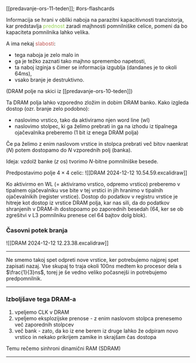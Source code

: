 [[predavanje-ors-11-teden]]; #ors-flashcards 

Informacija se hrani v obliki naboja na parazitni kapacitivnosti tranzistorja, kar predstavlja <font color="#92d050">prednost</font> zaradi majhnosti pomnilniške celice, pomeni da bo kapaciteta pomnilnika lahko velika. 

A ima nekaj <font color="#c0504d">slabosti</font>:
- tega naboja je zelo malo in 
- ga je težko zaznati tako majhno spremembo napetosti, 
- ta naboj izginja s čimer se informacija izgublja (dandanes je to okoli 64ms),
- vsako branje je destruktivno.

(DRAM polje na skici iz [[predavanje-ors-10-teden]])

Ta DRAM polja lahko vzporedno zložim in dobim DRAM banko. 
Kako izgleda dostop (ozr. branje zelo podobno):
- naslovimo vrstico, tako da aktiviramo njen word line (wl)
- naslovimo stolpec, ki ga želimo prebrati in ga na izhodu iz tipalnega ojačevalnika preberemo (1 bit iz enega DRAM polja)

Če pa želimo z enim naslovom vrstice in stolpca prebrati več bitov naenkrat ($N$) potem dostopamo do $N$ vzporednih polj (banka).

Ideja: vzdolž banke ($z$ os) tvorimo $N$-bitne pomnilniške besede.

Predpostavimo polje $4\times 4$ celic:
![[DRAM 2024-12-12 10.54.59.excalidraw]]

Ko aktivirmo en WL (= aktiviramo vrstico, odpremo vrstico) preberemo v tipalnem ojačevalniku vse bite v tej vrstici in jih hranimo v tipalnih ojačevalnikih (register vrstice). Dostop do podatkov v registru vrstice je hitreje kot dostop iz vrstice DRAM polja, kar nas sili, da do podatkov shranjenih v DRAM-ih dostopoamo po zaporednih besedah (64, ker se ob zgrešitvi v L3 pomnilniku prenese cel 64 bajtov dolg blok).

### Časovni potek branja

![[DRAM 2024-12-12 12.23.38.excalidraw]]

---

Ne smemo takoj spet odpreti nove vrstice, ker potrebujemo najprej spet zapisati nazaj. Vse skupaj to traja okoli $100ns$ medtem ko procesor dela s $\frac{1}{3}ns$, torej je še vedno veliko počasnejši in potrebujemo predpomnilnik.

---

### Izboljšave tega DRAM-a
1. vpeljemo CLK v DRAM
2. vpeljemo eksplozijske prenose - z enim naslovom stolpca prenesemo več zaporednih stolpcev
3. več bank - zato, da ko iz ene berem iz druge lahko že odpiram novo vrstico in nekako prikrijem zamike in skrajšam čas dostopa

Temu rečemo sinhroni dinamični RAM (SDRAM)

---